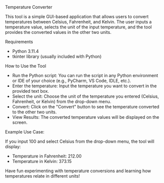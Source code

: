 Temperature Converter

This tool is a simple GUI-based application that allows users to convert temperatures between Celsius, Fahrenheit, and Kelvin. The user inputs a temperature value, selects the unit of the input temperature, and the tool provides the converted values in the other two units.

Requirements

* Python 3.11.4
* tkinter library (usually included with Python)

How to Use the Tool

* Run the Python script: You can run the script in any Python environment or IDE of your choice (e.g., PyCharm, VS Code, IDLE, etc.).
* Enter the temperature: Input the temperature you want to convert in the provided text box.
* Select the unit: Choose the unit of the temperature you entered (Celsius, Fahrenheit, or Kelvin) from the drop-down menu.
* Convert: Click on the "Convert" button to see the temperature converted to the other two units.
* View Results: The converted temperature values will be displayed on the screen.

Example Use Case:

If you input 100 and select Celsius from the drop-down menu, the tool will display:
* Temperature in Fahrenheit: 212.00
* Temperature in Kelvin: 373.15

Have fun experimenting with temperature conversions and learning how temperatures relate in different units!
